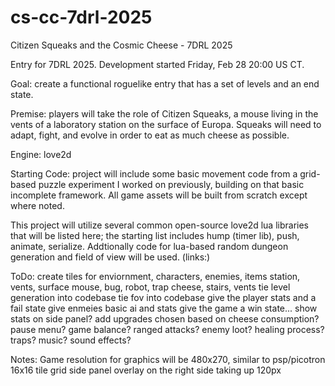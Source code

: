 # cs-cc-7drl-2025
Citizen Squeaks and the Cosmic Cheese - 7DRL 2025

Entry for 7DRL 2025. Development started Friday, Feb 28 20:00 US CT. 

Goal: create a functional roguelike entry that has a set of levels and an end state.  

Premise: players will take the role of Citizen Squeaks, a mouse living in the vents
of a laboratory station on the surface of Europa. Squeaks will need to adapt, fight,
and evolve in order to eat as much cheese as possible. 

Engine: love2d

Starting Code: project will include some basic movement code from a grid-based
puzzle experiment I worked on previously, building on that basic incomplete framework.
All game assets will be built from scratch except where noted. 

This project will utilize several common open-source love2d lua libraries that will
be listed here; the starting list includes hump (timer lib), push, animate, serialize. 
Addtionally code for lua-based random dungeon generation and field of view will be used.
(links:)

ToDo:
    create tiles for enviornment, characters, enemies, items
        station, vents, surface
        mouse, bug, robot, trap
        cheese, stairs, vents
    tie level generation into codebase
    tie fov into codebase
    give the player stats and a fail state
    give enmeies basic ai and stats
    give the game a win state...
    show stats on side panel?
    add upgrades chosen based on cheese consumption?
    pause menu?
    game balance?
    ranged attacks?
    enemy loot?
    healing process?
    traps?
    music?
    sound effects?

Notes:
    Game resolution for graphics will be 480x270, similar to psp/picotron
    16x16 tile grid
    side panel overlay on the right side taking up 120px
    